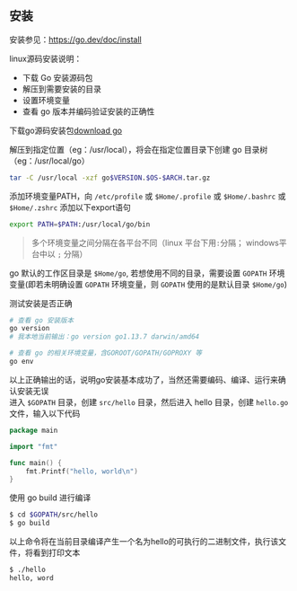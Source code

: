 ## 安装

安装参见：https://go.dev/doc/install

linux源码安装说明：
- 下载 Go 安装源码包
- 解压到需要安装的目录
- 设置环境变量
- 查看 go 版本并编码验证安装的正确性

下载go源码安装包[download go](https://go.dev/dl/)

解压到指定位置（eg：/usr/local），将会在指定位置目录下创建 go 目录树（eg：/usr/local/go）

```bash
tar -C /usr/local -xzf go$VERSION.$OS-$ARCH.tar.gz
```

添加环境变量PATH，向 `/etc/profile` 或 `$Home/.profile` 或 `$Home/.bashrc` 或 `$Home/.zshrc` 添加以下export语句
```bash
export PATH=$PATH:/usr/local/go/bin
```

> 多个环境变量之间分隔在各平台不同（linux 平台下用`:`分隔； windows平台中以 `;` 分隔）

go 默认的工作区目录是 `$Home/go`, 若想使用不同的目录，需要设置 `GOPATH` 环境变量(即若未明确设置 `GOPATH` 环境变量，则 `GOPATH` 使用的是默认目录 `$Home/go`)

测试安装是否正确

```bash
# 查看 go 安装版本
go version 
# 我本地当前输出：go version go1.13.7 darwin/amd64

# 查看 go 的相关环境变量，含GOROOT/GOPATH/GOPROXY 等
go env
```

以上正确输出的话，说明go安装基本成功了，当然还需要编码、编译、运行来确认安装无误   
进入 `$GOPATH` 目录，创建 `src/hello` 目录，然后进入 hello 目录，创建 `hello.go` 文件，输入以下代码
```go
package main

import "fmt"

func main() {
	fmt.Printf("hello, world\n")
}
```

使用 go build 进行编译
```bash
$ cd $GOPATH/src/hello
$ go build
```

以上命令将在当前目录编译产生一个名为hello的可执行的二进制文件，执行该文件，将看到打印文本
```bash
$ ./hello
hello, word
```